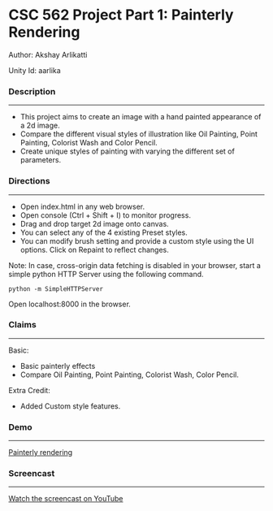 # CSC 562 Project Part 1: Painterly Rendering 

Author: Akshay Arlikatti

Unity Id: aarlika
### Description
---
* This project aims to create an image with a hand painted appearance of a 2d image.
* Compare the different visual styles of illustration like Oil Painting, Point Painting, Colorist Wash and Color Pencil.
* Create unique styles of painting with varying the different set of parameters.
### Directions
---
* Open index.html in any web browser.
* Open console (Ctrl + Shift + I) to monitor progress.
* Drag and drop target 2d image onto canvas.
* You can select any of the 4 existing Preset styles.
* You can modify brush setting and provide a custom style using the UI options. Click on Repaint to reflect changes. 

Note: In case, cross-origin data fetching is disabled in your browser, start a simple python HTTP Server using the following command.
```
python -m SimpleHTTPServer
```
Open localhost:8000 in the browser.

### Claims
---
Basic:
* Basic painterly effects 
* Compare Oil Painting, Point Painting, Colorist Wash, Color Pencil.

Extra Credit:
* Added Custom style features.

### Demo
---
[Painterly rendering](https://aakshayy.github.io/painterly-rendering/)

### Screencast
---
[Watch the screencast on YouTube](https://www.youtube.com/watch?v=mIvihwylPiw)